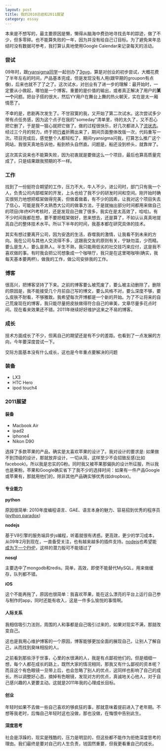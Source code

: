 ```yaml
---
layout: post
title: 我的2010总结和2011展望
category: essay
---
```


本来是不想写的，最主要原因是懒，懒得从脑海中费劲地寻找去年的踪迹，做了不少，但多零碎。也不能算失败的一年，因为并没有给自己订目标。为了避免来年总结时没有数据可参考，我打算认真地使用Google Calendar来记录每天的活动。

### 尝试

09年时，跟<a href="http://twitter.com/ryansigma">ryansigma同学</a>一起创办了<a href="http://3gvg.leezhong.com">3gvg</a>，算是对创业的初步尝试，大概花费了半年左右的时间，产品基本完成，但是发现没有人用(跟早期的groupon有点像)，后来也就不了了之了。这次试水，对创业有了进一步的理解：最开始时，一定要从小做起，哪怕是一个博客。重要的是价值的输出，或者真正解决了用户的**某一个**问题。把台子搭的很大，然后YY用户在舞台上舞的热火朝天，实在是太一厢情愿了。

不幸的是，悲剧再次发生了。不甘寂寞的我，又开始了第二次试水。这次尝试多少带有点任务感，因为这个点子在我的"someday"清单里，待的太久了，又不忍心把它删了，于是狠一狠心就把它做了。做的过程很快乐，好几次都进入了<a href="http://en.wikipedia.org/wiki/Flow_(psychology)">流状态</a>。经过三个月的努力，终于把<a href="http://xingzher.com">行者</a>折腾出来了，期间页面整体改版一次，代码重写一次。项目完成后，感觉整个人都轻松了，期间ryansigma问我，打算怎么推广这个网站，我很天真地告诉他，船到桥头自然直。问题是，船还没到桥头，就靠岸了。

这次其实说来也不能算失败，因为初衷就是要做这么一个项目，最后也算高质量完成了，只是结果跟我预期的不一样。

### 工作

找到了一份挺符合期望的工作，压力不大，牛人不少。进公司时，部门只有我一个人，负责公司内部框架的开发，上头也给了我不少的研发时间和空间。刚开始时确实很努力地想把框架做得完美，但做着做着，有不少的因素，让我对这个项目失去了信心，可能是我不太熟悉大公司的做事方法，于是就抽出部分时间都用来做自己的项目(年终KPI考核时，还是发现自己做了很多，我实在是太高效了，哈哈)。有不少时间我都在想，要不要把框架做好，思来想去，还是算了，不如认认真真地提高自己的整体技术水平。所以下半年的时间，我基本都在研究具体的技术。

其实有想过要离开公司，因为安逸的生活，吞噬我的激情，让我看不到未来的方向。我在公司与其他人交流得不多，这跟我交友的原则有关，宁缺勿滥，少而精。要么是生人，要么是熟人。半生不熟，我只能用低劣的社交技巧来应付，这是我不喜欢做的事。有时我会把公司想象成一个咖啡厅，我只是在这里喝咖啡(确实，我每天基本要两杯)，做我的工作，做公司安排我的工作。

### 博客

很高兴，把博客坚持了下来。之前的博客要么被荒废了，要么被主动删除了。删除的原因是，我不能接受几个月前自己写的博文，要么风格不对，要么深度不够，要么皮肤不耐看，不够雅致。我希望每次开博都是一个新的开始。为了不让将来的自己荒废现在的博客，我只能尽量把皮肤做得符合自己的审美，文章尽量多花点时间。现在看来效果还不错。2011年继续好好维护这来之不易的博客。

### 成长

技术方面成长了不少，但离自己的期望还是有不少的差距。也看到了一点发展的方向，今年要深度尝试一下。

交际方面基本没有什么成长，这也是今年重点要解决的问题

### 装备

* LX3
* HTC Hero
* ipod touch4

### 2011展望

#### 装备

* Macbook Air
* ipad2
* iphone4
* Nikon D90

选择了多款苹果的产品，确实是太喜欢苹果的设计了。我对设计的要求是: 如果做不到顶级的设计，那就放弃设计，一切从简，这样至少不会招致反感(比如facebook)。所以我是忠实的G粉。同时我又被苹果那偏执的设计所征服，所以我也是果粉。苹果和Google确实省下了我不少的选择时间：如果有一件产品Google或苹果有，那就用他们的，除非其他产品确实够优秀(如dropbox)。

#### 专业能力

**python**

原因很简单: 2010年度编程语言、GAE、语言本身的魅力、容易招到优秀的程序员(<a href="http://www.paulgraham.com/pypar.html">python paradox</a>)

**nodejs**

基于V8引擎的服务端异步js编程，听着就很有诱惑。更高效，更少的学习成本，从09年2月到现在，一直备受关注，也有越来越多的插件支持。<a href="http://nodejs.org/">nodejs</a>也希望能<a href="http://www.itjoblog.co.uk/2010/12/nginx-new-apache-nodejs.html">成为下一个PHP</a>，这样的潜力股可不能错过了

**nosql**

主要选中了mongodb和redis。简单，高效，即使不能替代MySQL，用来做缓存，队列都不错。

**iOS**

这个不能再拖了，原因也很简单：我喜欢苹果，能在这么漂亮的平台上运行自己参与制作的app，同时还能有收入，这是一件多么愉悦的事情啊。

#### 人际关系

我相信吸引力法则，周围的人和事都是自己吸引过来的，如果对现实不满，那就改变自己。

这也是我用心维护博客的一个原因，博客能够更加全面的展现自己，让别人了解自己，从而找到臭味相投的人。

之前看到那些浮于世事，心里的水很满的人，我是有点鄙视他们的。但是细细一想，每个人都在成长的路上，既然大家的情况相同，那我又有什么鄙视的资本呢？而且这个有色眼镜一旦带上后，也会忽略了别人的优点，这同样也影响了自己的成长。所以调整好心态，摘掉有色眼镜，发现对方的优点，真诚地关心他人，对于自己感兴趣的人更要主动。这就是2011年我的心理成长目标。

#### 创业

年轻时如果不去做一些自己喜欢的够疯狂的事，那就意味着提前进入了老年期。不想等我老时，后悔自己年轻时这也没做，那也没做，在悔恨中告别此生。

#### 深度思考

社会是浮躁的，现实是残酷的，压力是明显的，但这些都不能作为拒绝深度思考的理由。我们最终是要对自己的人生负责，钱固然重要，但我更看重自己的成长。

